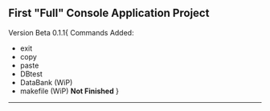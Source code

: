    First "Full" Console Application Project   
----------------------------------------------
Version Beta 0.1.1{
  Commands Added:
  - exit
  - copy
  - paste
  - DBtest
  - DataBank (WiP)
  - makefile (WiP)
  **Not Finished**
  }
----------------------------------------------
